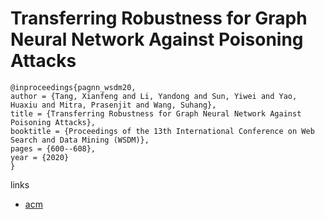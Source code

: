 # Transferring Robustness for Graph Neural Network Against Poisoning Attacks

```
@inproceedings{pagnn_wsdm20,
author = {Tang, Xianfeng and Li, Yandong and Sun, Yiwei and Yao, Huaxiu and Mitra, Prasenjit and Wang, Suhang},
title = {Transferring Robustness for Graph Neural Network Against Poisoning Attacks},
booktitle = {Proceedings of the 13th International Conference on Web Search and Data Mining (WSDM)},
pages = {600--608},
year = {2020}
}
```

links
- [acm](https://dl.acm.org/doi/abs/10.1145/3336191.3371851)
